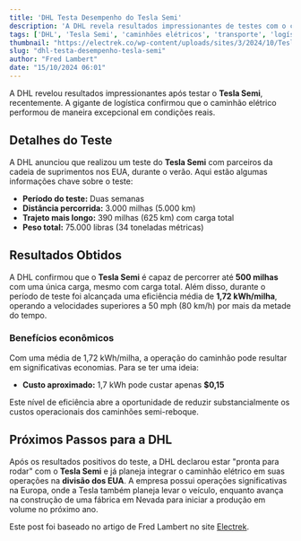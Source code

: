 ```yaml
---
title: 'DHL Testa Desempenho do Tesla Semi'
description: 'A DHL revela resultados impressionantes de testes com o caminhão elétrico Tesla Semi.'
tags: ['DHL', 'Tesla Semi', 'caminhões elétricos', 'transporte', 'logística']
thumbnail: "https://electrek.co/wp-content/uploads/sites/3/2024/10/Tesla-Semi-DHL-hero.jpg?quality=82&strip=all&w=1600"
slug: "dhl-testa-desempenho-tesla-semi"
author: "Fred Lambert"
date: "15/10/2024 06:01"
---
```


A DHL revelou resultados impressionantes após testar o **Tesla Semi**, recentemente. A gigante de logística confirmou que o caminhão elétrico performou de maneira excepcional em condições reais.

## Detalhes do Teste

A DHL anunciou que realizou um teste do **Tesla Semi** com parceiros da cadeia de suprimentos nos EUA, durante o verão. Aqui estão algumas informações chave sobre o teste:

- **Período do teste:** Duas semanas  
- **Distância percorrida:** 3.000 milhas (5.000 km)  
- **Trajeto mais longo:** 390 milhas (625 km) com carga total  
- **Peso total:** 75.000 libras (34 toneladas métricas)

## Resultados Obtidos

A DHL confirmou que o **Tesla Semi** é capaz de percorrer até **500 milhas** com uma única carga, mesmo com carga total. Além disso, durante o período de teste foi alcançada uma eficiência média de **1,72 kWh/milha**, operando a velocidades superiores a 50 mph (80 km/h) por mais da metade do tempo.

### Benefícios econômicos

Com uma média de 1,72 kWh/milha, a operação do caminhão pode resultar em significativas economias. Para se ter uma ideia: 
- **Custo aproximado:** 1,7 kWh pode custar apenas **$0,15**

Este nível de eficiência abre a oportunidade de reduzir substancialmente os custos operacionais dos caminhões semi-reboque.

## Próximos Passos para a DHL

Após os resultados positivos do teste, a DHL declarou estar "pronta para rodar" com o **Tesla Semi** e já planeja integrar o caminhão elétrico em suas operações na **divisão dos EUA**. A empresa possui operações significativas na Europa, onde a Tesla também planeja levar o veículo, enquanto avança na construção de uma fábrica em Nevada para iniciar a produção em volume no próximo ano.

Este post foi baseado no artigo de Fred Lambert no site [Electrek](https://electrek.co/2024/10/14/dhl-tests-tesla-semi-and-confirms-the-electric-trucks-impressive-performance/).